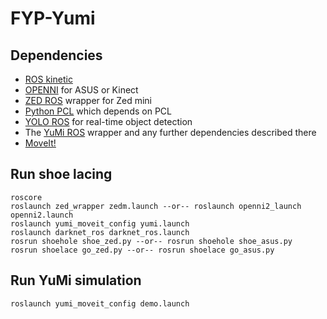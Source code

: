 # FYP-Yumi

## Dependencies
- [ROS kinetic](http://wiki.ros.org/kinetic/Installation/Ubuntu)
- [OPENNI](http://wiki.ros.org/openni_camera) for ASUS or Kinect
- [ZED ROS](https://github.com/stereolabs/zed-ros-wrapper) wrapper for Zed mini
- [Python PCL](https://medium.com/@ss4365gg/%E6%88%90%E5%8A%9F%E5%9C%A8ubuntu-16-04%E7%92%B0%E5%A2%83%E4%B8%AD%E5%AE%89%E8%A3%9D-pcl-1-8-1-python-pcl-a016b711bc4) which depends on PCL
- [YOLO ROS](https://github.com/leggedrobotics/darknet_ros) for real-time object detection
- The [YuMi ROS](https://github.com/ImperialCollegeLondon/yumi-prl) wrapper and any further dependencies described there
- [MoveIt!](http://docs.ros.org/kinetic/api/moveit_tutorials/html/doc/getting_started/getting_started.html)

## Run shoe lacing
```
roscore
roslaunch zed_wrapper zedm.launch --or-- roslaunch openni2_launch openni2.launch
roslaunch yumi_moveit_config yumi.launch 
roslaunch darknet_ros darknet_ros.launch 
rosrun shoehole shoe_zed.py --or-- rosrun shoehole shoe_asus.py
rosrun shoelace go_zed.py --or-- rosrun shoelace go_asus.py 
```

## Run YuMi simulation
```
roslaunch yumi_moveit_config demo.launch 
```
